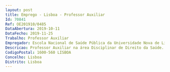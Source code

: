 ```yaml
--- 
layout: post
title: Emprego - Lisboa - Professor Auxiliar
Id: 70841
Ref: OE201910/0485
DataAbertura: 2019-10-11
DataFecho: 2019-11-25
Trabalho: Professor Auxiliar
Empregador: Escola Nacional de Saúde Pública da Universidade Nova de Lisboa - NOVA National School of Public Hea
Descricao: Professor Auxiliar na área Disciplinar de Direito da Saúde. O professor a contratar deverácontribuir para o ensino e a investigação nas seguintes áreas a) Ciências biomédicas, direito e ética da saúde e da investigação científica b) Bioética e biodireito c) Direito e ética da saúde pública.
CodigoPostal: 1600-560 LISBOA
Concelho: Lisboa
Distrito: Lisboa
--- 
```

